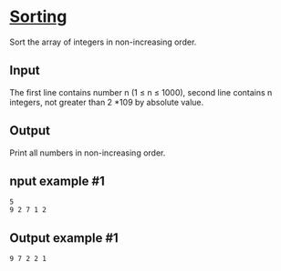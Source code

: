 # [Sorting](https://www.e-olymp.com/en/problems/4738)
Sort the array of integers in non-increasing order.

## Input
The first line contains number n (1 ≤ n ≤ 1000), second line contains n integers, not greater than 2 *109 by absolute value.

## Output
Print all numbers in non-increasing order.

## nput example #1
```
5
9 2 7 1 2
```

## Output example #1
```
9 7 2 2 1 
```
